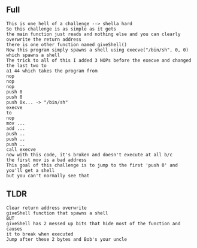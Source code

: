 ## Full  
    This is one hell of a challenge --> shella hard  
    So this challenge is as simple as it gets  
    the main function just reads and nothing else and you can clearly overwrite the return address  
    there is one other function named giveShell()  
    Now this program simply spawns a shell using execve("/bin/sh", 0, 0) which spawns a shell  
    The trick to all of this I added 3 NOPs before the execve and changed the last two to  
    a1 44 which takes the program from  
	nop  
	nop  
	nop  
	push 0  
	push 0  
	push 0x... -> "/bin/sh"  
	execve  
    to  
	nop  
	mov ...  
	add ...  
	push ..  
	push ..  
	push ..  
	call execve  
    now with this code, it's broken and doesn't execute at all b/c  
    the first mov is a bad address  
    This goal of this challenge is to jump to the first 'push 0' and you'll get a shell  
    but you can't normally see that  
  
  
## TLDR  
    Clear return address overwrite  
    giveShell function that spawns a shell  
    BUT  
    giveShell has 2 messed up bits that hide most of the function and causes  
    it to break when executed  
    Jump after these 2 bytes and Bob's your uncle  

